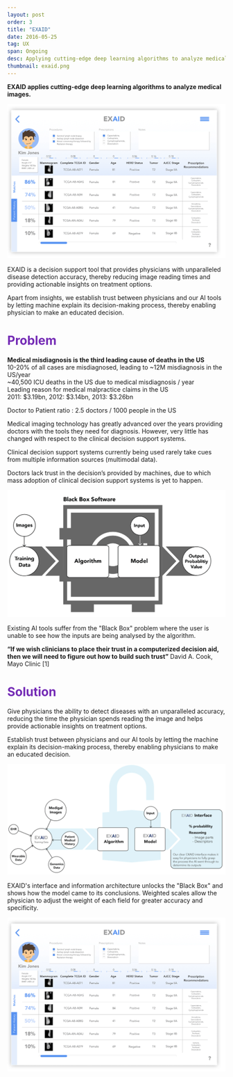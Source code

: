 ```yaml
---
layout: post
order: 3
title: "EXAID"
date: 2016-05-25
tag: UX
span: Ongoing
desc: Applying cutting-edge deep learning algorithms to analyze medical images
thumbnail: exaid.png
---
```


**EXAID applies cutting-edge deep learning algorithms to analyze medical images.**

<div>
<img src="../img/exaid/exaid%20screen.png">
</div>

EXAID is a decision support tool that provides physicians with unparalleled disease detection accuracy, thereby reducing image reading times and providing actionable insights on treatment options.

Apart from insights, we establish trust between physicians and our AI tools by letting machine explain its decision-making process, thereby enabling physician to make an educated decision.

<h1 style="color:#742bb5">Problem</h1>

**Medical misdiagnosis is the third leading cause of deaths in the US**  
10-20% of all cases are misdiagnosed, leading to ~12M  misdiagnosis in the US/year  
~40,500 ICU deaths in the US due to medical misdiagnosis / year  
Leading reason for medical malpractice claims in the US  
2011: $3.19bn, 2012: $3.14bn, 2013: $3.26bn  

Doctor to Patient ratio : 2.5 doctors / 1000 people in the US

Medical imaging technology has greatly advanced over the years providing doctors with the tools they need for diagnosis. However, very little has changed with respect to the clinical decision support systems. 

Clinical decision support systems currently being used rarely take cues from multiple information sources (multimodal data).

Doctors lack trust in the decision’s provided by machines, due to which mass adoption of clinical decision support systems is yet to happen.

<div>
<img src="../img/exaid/exaid%2002.png">
</div>

Existing AI tools suffer from the "Black Box" problem where the user is unable to see how the inputs are being analysed by the algorithm.

**“If we wish clinicians to place their trust in a computerized decision aid, then we will need to figure out how to build such trust”** David A. Cook,  Mayo Clinic [1]


<h1 style="color:#742bb5">Solution</h1>

Give physicians the ability to detect diseases with an unparalleled accuracy, reducing the time the physician spends reading the image and helps provide actionable insights on treatment options.

Establish trust between physicians and our AI tools by letting the machine explain its decision-making process, thereby enabling physicians to make an educated decision.

<div>
<img src="../img/exaid/exaid%2001.png">

EXAID's interface and information architecture unlocks the "Black Box" and shows how the model came to its conclusions.
Weighted scales allow the physician to adjust the weight of each field for greater accuracy and specificity.

<img src="../img/exaid/exaid%20screen.png">
</div>



